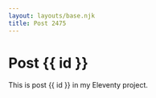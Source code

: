 ```yaml
---
layout: layouts/base.njk
title: Post 2475
---
```


# Post {{ id }}

This is post {{ id }} in my Eleventy project.
